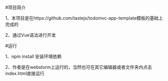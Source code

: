 #项目简介

1、本项目是在https://github.com/tastejs/todomvc-app-template模板的基础上完成的

2、通过Vue语法进行开发

#运行

1、npm install 安装环境依赖

2、作者是在webstorm上运行的，当然也可在其它编辑器或者文件夹内点击index.html直接运行